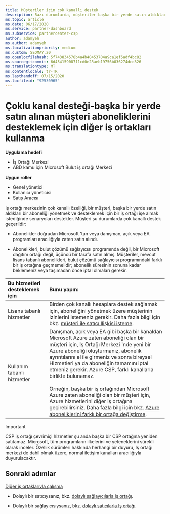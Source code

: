 ```yaml
---
title: Müşteriler için çok kanallı destek
description: Bazı durumlarda, müşteriler başka bir yerde satın aldıkları bir aboneliği sağlamak ve desteklemek için size işe almak isteyebilir.
ms.topic: article
ms.date: 06/17/2020
ms.service: partner-dashboard
ms.subservice: partnercenter-csp
author: adamyeh
ms.author: adamyeh
ms.localizationpriority: medium
ms.custom: SEOMAY.20
ms.openlocfilehash: 5f743834578b4a4b40453704a9ca1ef5adf4bc82
ms.sourcegitcommit: 6d45415908711cd0e28aeb19756b036274dcd326
ms.translationtype: MT
ms.contentlocale: tr-TR
ms.lasthandoff: 07/15/2020
ms.locfileid: "92530965"
---
```

# <a name="multi-channel-support---using-other-partners-to-support-customer-subscriptions-purchased-elsewhere"></a>Çoklu kanal desteği-başka bir yerde satın alınan müşteri aboneliklerini desteklemek için diğer iş ortakları kullanma

**Uygulama hedefi**

- İş Ortağı Merkezi
- ABD kamu için Microsoft Bulut iş ortağı Merkezi

**Uygun roller**

- Genel yönetici
- Kullanıcı yöneticisi
- Satış Aracısı

Iş ortağı merkezinin çok kanallı özelliği, bir müşteri, başka bir yerde satın aldıkları bir aboneliği yönetmek ve desteklemek için bir iş ortağı işe almak istediğinde senaryoları destekler. Müşteri şu durumlarda çok kanallı destek geçerlidir:

- Abonelikler doğrudan Microsoft 'tan veya danışman, açık veya EA programları aracılığıyla zaten satın alındı.

- Abonelikleri, bulut çözümü sağlayıcısı programında değil, bir Microsoft dağıtım ortağı değil, üçüncü bir tarafa satın almış. Müşteriler, mevcut lisans tabanlı abonelikleri, bulut çözümü sağlayıcısı programındaki farklı bir iş ortağına geçmemelidir; abonelik süresinin sonuna kadar beklemeniz veya taşımadan önce iptal olmaları gerekir.

|Bu hizmetleri desteklemek için  | Bunu yapın: |
|:---------|:---------|
|Lisans tabanlı hizmetler    | Birden çok kanallı hesaplara destek sağlamak için, aboneliğini yönetmek üzere müşterinin izinlerini istemeniz gerekir. Daha fazla bilgi için bkz. [müşteri ile satıcı Ilişkisi isteme](request-a-relationship-with-a-customer.md).   |
|Kullanım tabanlı hizmetler     |  Danışman, açık veya EA gibi başka bir kanaldan Microsoft Azure zaten aboneliği olan bir müşteri için, Iş Ortağı Merkezi 'nde yeni bir Azure aboneliği oluşturmanız, abonelik ayrıntılarını el ile girmeniz ve sonra bireysel Hizmetleri ya da aboneliğin tamamını iptal etmeniz gerekir. Azure CSP, farklı kanallarla birlikte bulunamaz.<br/><br/> Örneğin, başka bir iş ortağından Microsoft Azure zaten aboneliği olan bir müşteri için, Azure hizmetlerini diğer iş ortağına geçirebilirsiniz.  Daha fazla bilgi için bkz. [Azure aboneliklerini farklı bir ortağa değiştirme](switch-azure-subscriptions-to-a-different-partner.md). |

> [!IMPORTANT]  
> CSP iş ortağı çevrimiçi hizmetler şu anda başka bir CSP ortağına yeniden satıtamaz. Microsoft, tüm programların ilkelerini ve yeteneklerini sürekli olarak inceler. Özellik sürümleri hakkında herhangi bir duyuru, Iş ortağı merkezi de dahil olmak üzere, normal iletişim kanalları aracılığıyla duyurulacaktır.

## <a name="next-steps"></a>Sonraki adımlar

[Diğer iş ortaklarıyla çalışma](work-with-other-partners.md)

- Dolaylı bir satıcıysanız, bkz. [dolaylı sağlayıcılarla Iş ortağı](indirect-reseller-tasks-in-partner-center.md).

- Dolaylı bir sağlayıcısıysanız, bkz. [dolaylı satıcılarla Iş ortağı](indirect-provider-tasks-in-partner-center.md).
